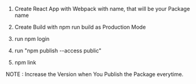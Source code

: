 1. Create React App with Webpack with name, that will be your Package name

2. Create Build with npm run build as Production Mode

3. run npm login

4. run "npm publish --access public"

5. npm link <package name>

NOTE : Increase the Version when You Publish the Package everytime.